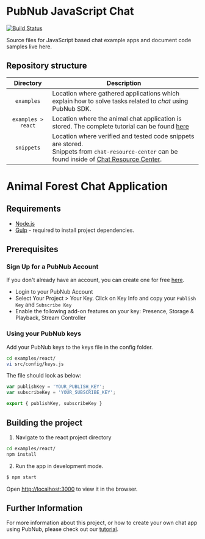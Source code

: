# PubNub JavaScript Chat

[![Build Status](https://travis-ci.com/pubnub/chat-examples-javascript.svg?token=ey6rVJnpqsBKpxXy2fYF&branch=master)](https://travis-ci.com/pubnub/chat-examples-javascript)

Source files for JavaScript based chat example apps and document code 
samples live here.

## Repository structure

| Directory  | Description |
|:----------:| ----------- |
| `examples` | Location where gathered applications which explain how to solve tasks related to _chat_ using PubNub SDK. |
| `examples > react` | Location where the animal chat application is stored. The complete tutorial can be found [here](https://www.pubnub.com/developers/chat-resource-center/docs/getting-started/react/)|
| `snippets` | Location where verified and tested code snippets are stored.<br>Snippets from `chat-resource-center` can be found inside of [Chat Resource Center](https://www.pubnub.com/developers/chat-resource-center/). |


# Animal Forest Chat Application

## Requirements

* [Node.js](https://nodejs.org/en/)
* [Gulp](https://gulpjs.com) - required to install project dependencies.

## Prerequisites

### Sign Up for a PubNub Account

If you don't already have an account, you can create one for free [here](https://dashboard.pubnub.com/).

* Login to your PubNub Account
* Select Your Project > Your Key. Click on Key Info and copy your `Publish Key` and `Subscribe Key`
* Enable the following add-on features on your key: Presence, Storage & Playback, Stream Controller

### Using your PubNub keys

Add your PubNub keys to the keys file in the config folder.
```bash
cd examples/react/
vi src/config/keys.js
```
The file should look as below:
```js
var publishKey = 'YOUR_PUBLISH_KEY';
var subscribeKey = 'YOUR_SUBSCRIBE_KEY';

export { publishKey, subscribeKey }
```

## Building the project

1. Navigate to the react project directory
```bash
cd examples/react/
npm install
```

2. Run the app in development mode.
```bash
$ npm start
```

Open [http://localhost:3000](http://localhost:3000) to view it in the browser.

## Further Information

For more information about this project, or how to create your own chat app using PubNub, please check out our [tutorial](https://www.pubnub.com/developers/chat-resource-center/docs/getting-started/react/).
